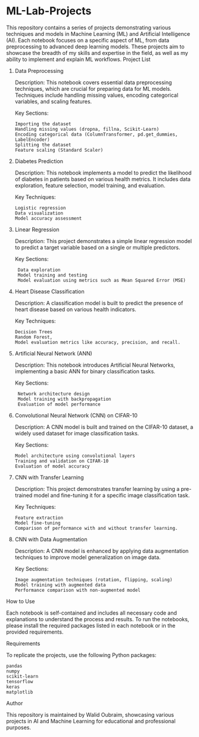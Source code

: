 # ML-Lab-Projects
This repository contains a series of projects demonstrating various techniques and models in Machine Learning (ML) and Artificial Intelligence (AI). Each notebook focuses on a specific aspect of ML, from data preprocessing to advanced deep learning models. These projects aim to showcase the breadth of my skills and expertise in the field, as well as my ability to implement and explain ML workflows.
Project List
1. Data Preprocessing

    Description: This notebook covers essential data preprocessing techniques, which are crucial for preparing data for ML models. Techniques include handling missing values, encoding categorical variables, and scaling features.

   Key Sections:

       Importing the dataset
       Handling missing values (dropna, fillna, Scikit-Learn)
       Encoding categorical data (ColumnTransformer, pd.get_dummies, LabelEncoder)
       Splitting the dataset
       Feature scaling (Standard Scaler)

3. Diabetes Prediction

    Description: This notebook implements a model to predict the likelihood of diabetes in patients based on various health metrics. It includes data exploration, feature selection, model training, and evaluation.

   Key Techniques:

       Logistic regression
       Data visualization
       Model accuracy assessment

5. Linear Regression

    Description: This project demonstrates a simple linear regression model to predict a target variable based on a single or multiple predictors.
   
    Key Sections:
   
        Data exploration
        Model training and testing
        Model evaluation using metrics such as Mean Squared Error (MSE)

6. Heart Disease Classification

    Description: A classification model is built to predict the presence of heart disease based on various health indicators.
   
    Key Techniques:

       Decision Trees
       Random Forest,
       Model evaluation metrics like accuracy, precision, and recall.

8. Artificial Neural Network (ANN)

    Description: This notebook introduces Artificial Neural Networks, implementing a basic ANN for binary classification tasks.
   
    Key Sections:
   
        Network architecture design
        Model training with backpropagation
        Evaluation of model performance

10. Convolutional Neural Network (CNN) on CIFAR-10

    Description: A CNN model is built and trained on the CIFAR-10 dataset, a widely used dataset for image classification tasks.
    
    Key Sections:
    
        Model architecture using convolutional layers
        Training and validation on CIFAR-10
        Evaluation of model accuracy

12. CNN with Transfer Learning

    Description: This project demonstrates transfer learning by using a pre-trained model and fine-tuning it for a specific image classification task.
    
    Key Techniques:

        Feature extraction
        Model fine-tuning
        Comparison of performance with and without transfer learning.

14. CNN with Data Augmentation

    Description: A CNN model is enhanced by applying data augmentation techniques to improve model generalization on image data.
    
    Key Sections:
    
        Image augmentation techniques (rotation, flipping, scaling)
        Model training with augmented data
        Performance comparison with non-augmented model

How to Use

Each notebook is self-contained and includes all necessary code and explanations to understand the process and results. To run the notebooks, please install the required packages listed in each notebook or in the provided requirements.

Requirements

To replicate the projects, use the following Python packages:

    pandas
    numpy
    scikit-learn
    tensorflow
    keras
    matplotlib

Author

This repository is maintained by Walid Oubraim, showcasing various projects in AI and Machine Learning for educational and professional purposes.
